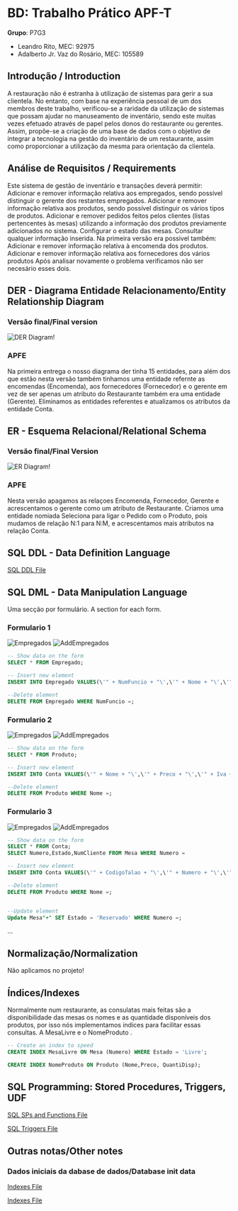 # BD: Trabalho Prático APF-T

**Grupo**: P7G3
- Leandro Rito, MEC: 92975
- Adalberto Jr. Vaz do Rosário, MEC: 105589

## Introdução / Introduction
 
A restauração não é estranha à utilização de sistemas para gerir a sua clientela. No entanto, com base na experiência pessoal de um dos membros deste trabalho, verificou-se a raridade da utilização de sistemas que possam ajudar no manuseamento de inventário, sendo este muitas vezes efetuado através de papel pelos donos do restaurante ou gerentes. Assim, propõe-se a criação de uma base de dados com o objetivo de integrar a tecnologia na gestão do inventário de um restaurante, assim como proporcionar a utilização da mesma para orientação da clientela.

## ​Análise de Requisitos / Requirements

Este sistema de gestão de inventário e transações deverá permitir:
    Adicionar e remover informação relativa aos empregados, sendo possível distinguir o gerente dos restantes empregados.
    Adicionar e remover informação relativa aos produtos, sendo possível distinguir os vários tipos de produtos.
    Adicionar e remover pedidos feitos pelos clientes (listas pertencentes às mesas) utilizando a informação dos produtos previamente adicionados no sistema.
    Configurar o estado das mesas. 
    Consultar qualquer informação inserida.
Na primeira versão era possivel também:  
    Adicionar e remover informação relativa à encomenda dos produtos.
    Adicionar e remover informação relativa aos fornecedores dos vários produtos
Após analisar novamente o problema verificamos não ser necesário esses dois.
## DER - Diagrama Entidade Relacionamento/Entity Relationship Diagram

### Versão final/Final version

![DER Diagram!](der.jpg "AnImage")

### APFE 


Na primeira entrega o nosso diagrama der tinha 15 entidades, para além dos que estão nesta versão também tinhamos uma entidade refernte as encomendas (Encomenda), aos fornecedores (Fornecedor) e o gerente em vez de ser apenas um atributo do Restaurante também era uma entidade (Gerente). Eliminamos as entidades referentes e atualizamos os atributos da entidade Conta.  


## ER - Esquema Relacional/Relational Schema

### Versão final/Final Version

![ER Diagram!](er.jpg "AnImage")

### APFE


Nesta versão apagamos as relaçoes Encomenda, Fornecedor, Gerente e acrescentamos o gerente como um atributo de Restaurante. Criamos uma entidade nomiada Seleciona para ligar o Pedido com o Produto, pois mudamos de relação N:1 para N:M, e acrescentamos mais atributos na relação Conta.



## ​SQL DDL - Data Definition Language

[SQL DDL File](sql/01_ddl.sql "SQLFileQuestion")

## SQL DML - Data Manipulation Language

Uma secção por formulário.
A section for each form.

### Formulario 1

![Empregados](screenshots/screenshot_1.png "AnImage")
![AddEmpregados](screenshots/screenshot_2.png "AnImage")

```sql
-- Show data on the form
SELECT * FROM Empregado;

-- Insert new element
INSERT INTO Empregado VALUES(\'" + NumFuncio + "\',\'" + Nome + "\',\'" + NIF + "\',\'" + Endereco + "\',\'" + Telefone + "\',\'" + Salario + "\',\'" + NomeR + "\');

--Delete element
DELETE FROM Empregado WHERE NumFuncio =;
```

### Formulario 2

![Empregados](screenshots/screenshot_3.png "AnImage")
![AddEmpregados](screenshots/screenshot_4.png "AnImage")

```sql
-- Show data on the form
SELECT * FROM Produto;

-- Insert new element
INSERT INTO Conta VALUES(\'" + Nome + "\',\'" + Preco + "\',\'" + Iva + "\',\'" + QuantiDisp + "\',\'" + NomeR + "\');

--Delete element
DELETE FROM Produto WHERE Nome =;
```

### Formulario 3

![Empregados](screenshots/screenshot_5.png "AnImage")
![AddEmpregados](screenshots/screenshot_6.png "AnImage")

```sql
-- Show data on the form
SELECT * FROM Conta;
SELECT Numero,Estado,NumCliente FROM Mesa WHERE Numero = 

-- Insert new element
INSERT INTO Conta VALUES(\'" + CodigoTalao + "\',\'" + Numero + "\',\'" + NIF + "\',\'" + DataC + "\',\'" + QuantiVend + "\',\'" + Valor_Total + "\',\'" + valor_Base + "\',\'" + Iva + "\',\'" + Endereco_Restaurante + "\');

--Delete element
DELETE FROM Produto WHERE Nome =;


--Update element
Update Mesa"+" SET Estado = 'Reservado' WHERE Numero =;
```

...

## Normalização/Normalization

Não aplicamos no projeto!

## Índices/Indexes


Normalmente num restaurante, as consulatas mais feitas são a disponibilidade das mesas os nomes e as quantidade disponíveis dos produtos, por isso nós implementamos indices para facilitar essas consultas. A MesaLivre e o  NomeProduto . 



```sql
-- Create an index to speed
CREATE INDEX MesaLivre ON Mesa (Numero) WHERE Estado = 'Livre'; 

CREATE INDEX NomeProduto ON Produto (Nome,Preco, QuantiDisp);
```

## SQL Programming: Stored Procedures, Triggers, UDF

[SQL SPs and Functions File](sql/03_sp_functions.sql "SQLFileQuestion")

[SQL Triggers File](sql/04_triggers.sql "SQLFileQuestion")

## Outras notas/Other notes

### Dados iniciais da dabase de dados/Database init data

[Indexes File](sql/01_ddl.sql "SQLFileQuestion")

[Indexes File](sql/02_init.sql "SQLFileQuestion")



 